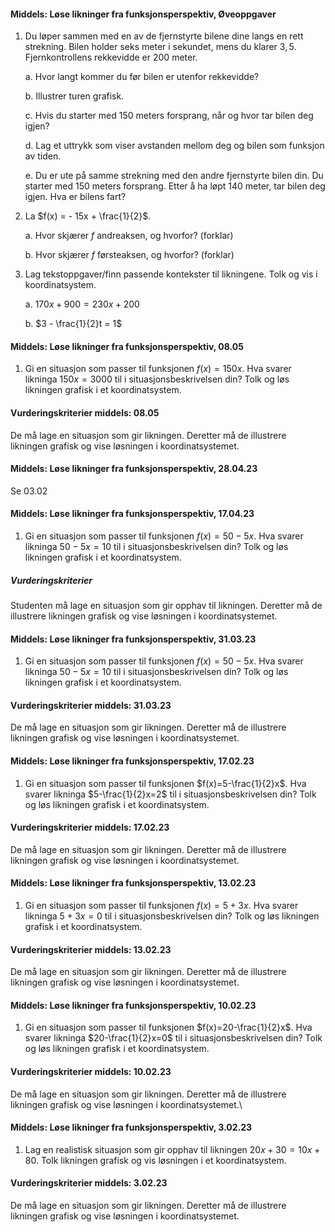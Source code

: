 
#### Middels: Løse likninger fra funksjonsperspektiv,  Øveoppgaver

1. Du løper sammen med en av de fjernstyrte bilene dine langs en rett
    strekning. Bilen holder seks meter i sekundet, mens du klarer $3,5$.
    Fjernkontrollens rekkevidde er $200$ meter.

    a.  Hvor langt kommer du før bilen er utenfor rekkevidde?

    b.  Illustrer turen grafisk.

    c.  Hvis du starter med $150$ meters forsprang, når og hvor tar
        bilen deg igjen?

    d.  Lag et uttrykk som viser avstanden mellom deg og bilen som
        funksjon av tiden.

    e.  Du er ute på samme strekning med den andre fjernstyrte bilen
        din. Du starter med $150$ meters forsprang. Etter å ha løpt
        $140$ meter, tar bilen deg igjen. Hva er bilens fart?

2. La $f(x) = - 15x + \frac{1}{2}$.

    a.  Hvor skjærer $f$ andreaksen, og hvorfor? (forklar)

    b.  Hvor skjærer $f$ førsteaksen, og hvorfor? (forklar)

3. Lag tekstoppgaver/finn passende kontekster til likningene. Tolk og
    vis i koordinatsystem.

    a.  $170x + 900 = 230x + 200$

    b.  $3 - \frac{1}{2}t = 1$


#### Middels: Løse likninger fra funksjonsperspektiv,  08.05 

1. Gi en situasjon som passer til funksjonen $f(x)= 150x$. Hva svarer likninga $150x = 3000$ til i situasjonsbeskrivelsen din? Tolk og løs likningen grafisk i et koordinatsystem.

#### Vurderingskriterier middels:  08.05 

De må lage en situasjon som gir likningen. Deretter må de illustrere likningen grafisk og vise løsningen i koordinatsystemet.


#### Middels: Løse likninger fra funksjonsperspektiv,  28.04.23

Se 03.02


#### Middels: Løse likninger fra funksjonsperspektiv,  17.04.23

1. Gi en situasjon som passer til funksjonen $f(x)=50-5x$. Hva svarer likninga $50 - 5x= 10$ til i situasjonsbeskrivelsen din? Tolk og løs likningen grafisk i et koordinatsystem.

##### Vurderingskriterier

Studenten må lage en situasjon som gir opphav til likningen. Deretter må de illustrere likningen grafisk og vise løsningen i koordinatsystemet.


#### Middels: Løse likninger fra funksjonsperspektiv,  31.03.23

1. Gi en situasjon som passer til funksjonen $f(x)=50 - 5x$. Hva svarer likninga $50 - 5x=10$ til i situasjonsbeskrivelsen din? Tolk og løs likningen grafisk i et koordinatsystem.

#### Vurderingskriterier middels:  31.03.23

De må lage en situasjon som gir likningen. Deretter må de illustrere likningen grafisk og vise løsningen i koordinatsystemet.


#### Middels: Løse likninger fra funksjonsperspektiv,  17.02.23

1. Gi en situasjon som passer til funksjonen $f(x)=5-\frac{1}{2}x$. Hva svarer likninga $5-\frac{1}{2}x=2$ til i situasjonsbeskrivelsen din? Tolk og løs likningen grafisk i et koordinatsystem.

#### Vurderingskriterier middels:  17.02.23

De må lage en situasjon som gir likningen. Deretter må de illustrere likningen grafisk og vise løsningen i koordinatsystemet.


#### Middels: Løse likninger fra funksjonsperspektiv,  13.02.23

1. Gi en situasjon som passer til funksjonen $f(x)=5+3x$. Hva svarer likninga $5+3x=0$ til i situasjonsbeskrivelsen din? Tolk og løs likningen grafisk i et koordinatsystem.

#### Vurderingskriterier middels:  13.02.23

De må lage en situasjon som gir likningen. Deretter må de illustrere likningen grafisk og vise løsningen i koordinatsystemet.


#### Middels: Løse likninger fra funksjonsperspektiv,  10.02.23

1. Gi en situasjon som passer til funksjonen $f(x)=20-\frac{1}{2}x$. Hva svarer likninga $20-\frac{1}{2}x=0$ til i situasjonsbeskrivelsen din? Tolk og løs likningen grafisk i et koordinatsystem.

#### Vurderingskriterier middels:  10.02.23

De må lage en situasjon som gir likningen. Deretter må de illustrere likningen grafisk og vise løsningen i koordinatsystemet.\


#### Middels: Løse likninger fra funksjonsperspektiv,  3.02.23

1. Lag en realistisk situasjon som gir opphav til likningen $20x + 30 =10x + 80$. Tolk likningen grafisk og vis løsningen i et koordinatsystem.

#### Vurderingskriterier middels:  3.02.23

De må lage en situasjon som gir likningen. Deretter må de illustrere likningen grafisk og vise løsningen i koordinatsystemet.

